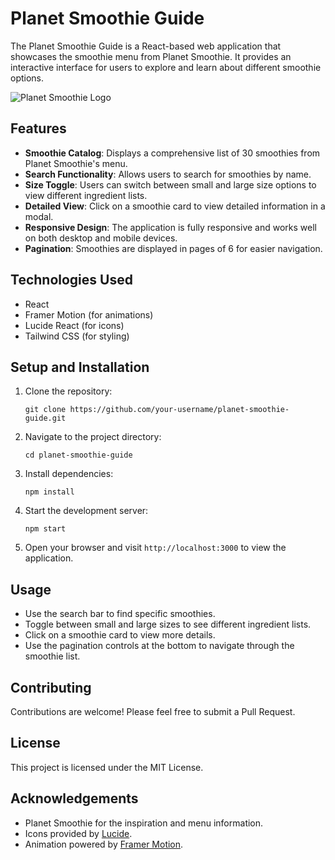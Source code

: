 # Planet Smoothie Guide

The Planet Smoothie Guide is a React-based web application that showcases the smoothie menu from Planet Smoothie. It provides an interactive interface for users to explore and learn about different smoothie options.

![Planet Smoothie Logo](https://upload.wikimedia.org/wikipedia/commons/6/6c/Planet_Smoothie_logo.svg)

## Features

- **Smoothie Catalog**: Displays a comprehensive list of 30 smoothies from Planet Smoothie's menu.
- **Search Functionality**: Allows users to search for smoothies by name.
- **Size Toggle**: Users can switch between small and large size options to view different ingredient lists.
- **Detailed View**: Click on a smoothie card to view detailed information in a modal.
- **Responsive Design**: The application is fully responsive and works well on both desktop and mobile devices.
- **Pagination**: Smoothies are displayed in pages of 6 for easier navigation.

## Technologies Used

- React
- Framer Motion (for animations)
- Lucide React (for icons)
- Tailwind CSS (for styling)

## Setup and Installation

1. Clone the repository:
   ```
   git clone https://github.com/your-username/planet-smoothie-guide.git
   ```

2. Navigate to the project directory:
   ```
   cd planet-smoothie-guide
   ```

3. Install dependencies:
   ```
   npm install
   ```

4. Start the development server:
   ```
   npm start
   ```

5. Open your browser and visit `http://localhost:3000` to view the application.

## Usage

- Use the search bar to find specific smoothies.
- Toggle between small and large sizes to see different ingredient lists.
- Click on a smoothie card to view more details.
- Use the pagination controls at the bottom to navigate through the smoothie list.

## Contributing

Contributions are welcome! Please feel free to submit a Pull Request.

## License

This project is licensed under the MIT License.

## Acknowledgements

- Planet Smoothie for the inspiration and menu information.
- Icons provided by [Lucide](https://lucide.dev/).
- Animation powered by [Framer Motion](https://www.framer.com/motion/).
